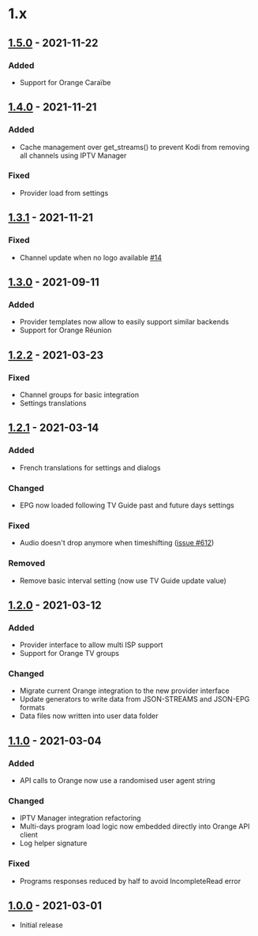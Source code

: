 # 1.x

## [1.5.0](https://github.com/BreizhReloaded/plugin.video.orange.fr/releases/tag/v1.5.0) - 2021-11-22

### Added

- Support for Orange Caraïbe

## [1.4.0](https://github.com/BreizhReloaded/plugin.video.orange.fr/releases/tag/v1.4.0) - 2021-11-21

### Added

- Cache management over get_streams() to prevent Kodi from removing all channels using IPTV Manager

### Fixed

- Provider load from settings

## [1.3.1](https://github.com/BreizhReloaded/plugin.video.orange.fr/releases/tag/v1.3.1) - 2021-11-21

### Fixed

- Channel update when no logo available [#14](https://github.com/BreizhReloaded/plugin.video.orange.fr/issues/14)

## [1.3.0](https://github.com/BreizhReloaded/plugin.video.orange.fr/releases/tag/v1.3.0) - 2021-09-11

### Added

- Provider templates now allow to easily support similar backends
- Support for Orange Réunion

## [1.2.2](https://github.com/BreizhReloaded/plugin.video.orange.fr/releases/tag/v1.2.2) - 2021-03-23

### Fixed

- Channel groups for basic integration
- Settings translations

## [1.2.1](https://github.com/BreizhReloaded/plugin.video.orange.fr/releases/tag/v1.2.1) - 2021-03-14

### Added

- French translations for settings and dialogs

### Changed

- EPG now loaded following TV Guide past and future days settings

### Fixed

- Audio doesn't drop anymore when timeshifting ([issue #612](https://github.com/xbmc/inputstream.adaptive/issues/612))

### Removed

- Remove basic interval setting (now use TV Guide update value)

## [1.2.0](https://github.com/BreizhReloaded/plugin.video.orange.fr/releases/tag/v1.2.0) - 2021-03-12

### Added

- Provider interface to allow multi ISP support
- Support for Orange TV groups

### Changed

- Migrate current Orange integration to the new provider interface
- Update generators to write data from JSON-STREAMS and JSON-EPG formats
- Data files now written into user data folder

## [1.1.0](https://github.com/BreizhReloaded/plugin.video.orange.fr/releases/tag/v1.1.0) - 2021-03-04

### Added

- API calls to Orange now use a randomised user agent string

### Changed

- IPTV Manager integration refactoring
- Multi-days program load logic now embedded directly into Orange API client
- Log helper signature

### Fixed

- Programs responses reduced by half to avoid IncompleteRead error

## [1.0.0](https://github.com/BreizhReloaded/plugin.video.orange.fr/releases/tag/v1.0.0) - 2021-03-01

- Initial release
